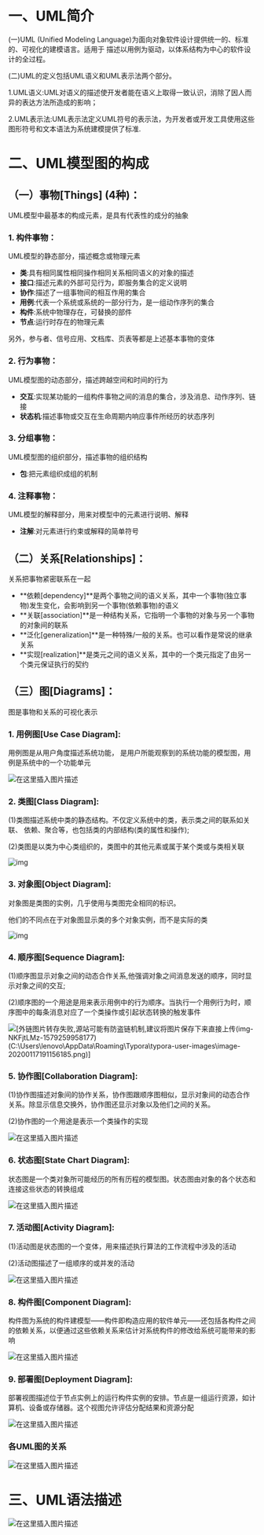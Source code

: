 # 一、UML简介

(一)UML (Unified Modeling Language)为面向对象软件设计提供统一的、标准的、可视化的建模语言。适用于
描述以用例为驱动，以体系结构为中心的软件设计的全过程。

(二)UML的定义包括UML语义和UML表示法两个部分。

1.UML语义:UML对语义的描述使开发者能在语义上取得一致认识，消除了因人而异的表达方法所造成的影响；

2.UML表示法:UML表示法定义UML符号的表示法，为开发者或开发工具使用这些图形符号和文本语法为系统建模提供了标准.

# 二、UML模型图的构成

##  （一）事物[Things] (4种)：

UML模型中最基本的构成元素，是具有代表性的成分的抽象

###  1. 构件事物：

UML模型的静态部分，描述概念或物理元素

- **类**:具有相同属性相同操作相同关系相同语义的对象的描述
- **接口**:描述元素的外部可见行为，即服务集合的定义说明
- **协作**:描述了一组事物间的相互作用的集合
- **用例**:代表一个系统或系统的一部分行为，是一组动作序列的集合
- **构件**:系统中物理存在，可替换的部件
- **节点**:运行时存在的物理元素

另外，参与者、信号应用、文档库、页表等都是上述基本事物的变体

### 2. 行为事物：

UML模型图的动态部分，描述跨越空间和时间的行为

- **交互**:实现某功能的一组构件事物之间的消息的集合，涉及消息、动作序列、链接
- **状态机**:描述事物或交互在生命周期内响应事件所经历的状态序列

### 3. 分组事物：

UML模型图的组织部分，描述事物的组织结构

- **包**:把元素组织成组的机制 

### 4. 注释事物：

UML模型的解释部分，用来对模型中的元素进行说明、解释

- **注解**:对元素进行约束或解释的简单符号

## （二）关系[Relationships]：

关系把事物紧密联系在一起

- **依赖[dependency]**是两个事物之间的语义关系，其中一个事物(独立事物)发生变化，会影响到另一个事物(依赖事物)的语义
- **关联[association]**是一种结构关系，它指明一个事物的对象与另一个事物的对象间的联系
- **泛化[generalization]**是一种特殊/一般的关系。也可以看作是常说的继承关系
- **实现[realization]**是类元之间的语义关系，其中的一个类元指定了由另一个类元保证执行的契约

## （三）图[Diagrams]：

图是事物和关系的可视化表示

### 1. 用例图[Use Case Diagram]:

用例图是从用户角度描述系统功能， 是用户所能观察到的系统功能的模型图，用例是系统中的一个功能单元 

![在这里插入图片描述](UML_imgs\FiqZgh1rxyR.png)

### 2. 类图[Class Diagram]:

(1)类图描述系统中类的静态结构。不仅定义系统中的类，表示类之间的联系如关联、
   依赖、聚合等，也包括类的内部结构(类的属性和操作);

(2)类图是以类为中心类组织的，类图中的其他元素或属于某个类或与类相关联

![img](UML_imgs\HS8vhYfPJLp.png)

### 3. 对象图[Object Diagram]:

对象图是类图的实例，几乎使用与类图完全相同的标识。

他们的不同点在于对象图显示类的多个对象实例，而不是实际的类

![img](UML_imgs\n37OlIoMPlF.png)

### 4. 顺序图[Sequence Diagram]:

(1)顺序图显示对象之间的动态合作关系,他强调对象之间消息发送的顺序，同时显示对象之间的交互;

(2)顺序图的一个用途是用来表示用例中的行为顺序。当执行一个用例行为时，顺序图中的每条消息对应了一个类操作或引起状态转换的触发事件

![[外链图片转存失败,源站可能有防盗链机制,建议将图片保存下来直接上传(img-NKFjtLMz-1579259958177)(C:\Users\lenovo\AppData\Roaming\Typora\typora-user-images\image-20200117191156185.png)]](UML_imgs\5eRRiE9ewD7.png)

### 5. 协作图[Collaboration Diagram]:

(1)协作图描述对象间的协作关系，协作图跟顺序图相似，显示对象间的动态合作关系。除显示信息交换外，协作图还显示对象以及他们之间的关系。

(2)协作图的一个用途是表示一个类操作的实现

![在这里插入图片描述](UML_imgs\NSyyb0D5BAu.png)

### 6. 状态图[State Chart Diagram]:

状态图是一个类对象所可能经历的所有历程的模型图。状态图由对象的各个状态和连接这些状态的转换组成

![在这里插入图片描述](UML_imgs\KVtnmDkFRNc.png)

### 7. 活动图[Activity Diagram]:

(1)活动图是状态图的一个变体，用来描述执行算法的工作流程中涉及的活动    

(2)活动图描述了一组顺序的或并发的活动

![在这里插入图片描述](UML_imgs\RSA9srlRLzl.png)

### 8. 构件图[Component Diagram]:

构件图为系统的构件建模型——构件即构造应用的软件单元——还包括各构件之间的依赖关系，以便通过这些依赖关系来估计对系统构件的修改给系统可能带来的影响

![在这里插入图片描述](UML_imgs\ytMCy9y2dVT.png)

### 9. 部署图[Deployment Diagram]:

部署视图描述位于节点实例上的运行构件实例的安排。节点是一组运行资源，如计算机、设备或存储器。这个视图允许评估分配结果和资源分配

![在这里插入图片描述](UML_imgs\3qRsz6h2CrG.png)

### 各UML图的关系

![在这里插入图片描述](UML_imgs\FiqZgh1rxyR.png0)

# 三、UML语法描述

![在这里插入图片描述](UML_imgs\FiqZgh1rxyR.png1)